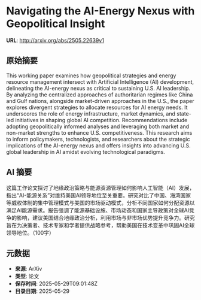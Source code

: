 # Navigating the AI-Energy Nexus with Geopolitical Insight

**URL**: http://arxiv.org/abs/2505.22639v1

## 原始摘要

This working paper examines how geopolitical strategies and energy resource
management intersect with Artificial Intelligence (AI) development, delineating
the AI-energy nexus as critical to sustaining U.S. AI leadership. By analyzing
the centralized approaches of authoritarian regimes like China and Gulf
nations, alongside market-driven approaches in the U.S., the paper explores
divergent strategies to allocate resources for AI energy needs. It underscores
the role of energy infrastructure, market dynamics, and state-led initiatives
in shaping global AI competition. Recommendations include adopting
geopolitically informed analyses and leveraging both market and non-market
strengths to enhance U.S. competitiveness. This research aims to inform
policymakers, technologists, and researchers about the strategic implications
of the AI-energy nexus and offers insights into advancing U.S. global
leadership in AI amidst evolving technological paradigms.


## AI 摘要

这篇工作论文探讨了地缘政治策略与能源资源管理如何影响人工智能（AI）发展，指出“AI-能源关系”对维持美国AI领导地位至关重要。研究对比了中国、海湾国家等威权体制的集中管理模式与美国的市场驱动模式，分析不同国家如何分配资源以满足AI能源需求。报告强调了能源基础设施、市场动态和国家主导政策对全球AI竞争的影响，建议美国结合地缘政治分析，利用市场与非市场优势提升竞争力。研究旨在为决策者、技术专家和学者提供战略参考，帮助美国在技术变革中巩固AI全球领导地位。（100字）

## 元数据

- **来源**: ArXiv
- **类型**: 论文
- **保存时间**: 2025-05-29T09:01:48Z
- **目录日期**: 2025-05-29
